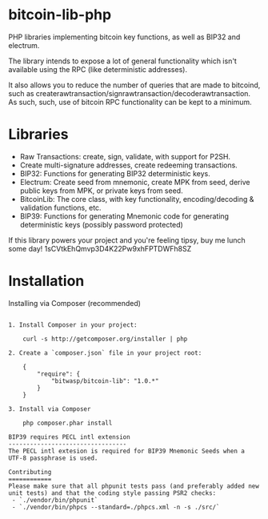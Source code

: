 bitcoin-lib-php
===============

PHP libraries implementing bitcoin key functions, as well as BIP32 and electrum.

The library intends to expose a lot of general functionality which isn't 
available using the RPC (like deterministic addresses). 

It also allows you to reduce the number of queries that are made to bitcoind,
such as createrawtransaction/signrawtransaction/decoderawtransaction. As such,
such, use of bitcoin RPC functionality can be kept to a minimum.

Libraries
=========
- Raw Transactions: create, sign, validate, with support for P2SH. 
- Create multi-signature addresses, create redeeming transactions. 
- BIP32: Functions for generating BIP32 deterministic keys.
- Electrum: Create seed from mnemonic, create MPK from seed, derive public keys from MPK, or private keys from seed.
- BitcoinLib: The core class, with key functionality, encoding/decoding & validation functions, etc. 
- BIP39: Functions for generating Mnemonic code for generating deterministic keys (possibly password protected)

If this library powers your project and you're feeling tipsy, buy me lunch some day! 1sCVtkEhQmvp3D4K22Pw9xhFPTDWFh8SZ

Installation
============

Installing via Composer (recommended)
~~~~~~~~~~~~~~~~~~~~~~~~~~~~~~~~~~~~~

1. Install Composer in your project:

    curl -s http://getcomposer.org/installer | php

2. Create a `composer.json` file in your project root:

    {
        "require": {
            "bitwasp/bitcoin-lib": "1.0.*"
        }
    }

3. Install via Composer

    php composer.phar install
    
BIP39 requires PECL intl extension
---------------------------------
The PECL intl extesion is required for BIP39 Mnemonic Seeds when a UTF-8 passphrase is used.  

Contributing
============
Please make sure that all phpunit tests pass (and preferably added new unit tests) and that the coding style passing PSR2 checks:
 - `./vendor/bin/phpunit`
 - `./vendor/bin/phpcs --standard=./phpcs.xml -n -s ./src/`
